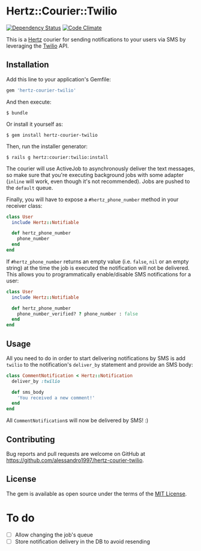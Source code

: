 # Hertz::Courier::Twilio

[![Dependency Status](https://gemnasium.com/badges/github.com/alessandro1997/hertz-courier-twilio.svg)](https://gemnasium.com/github.com/alessandro1997/hertz-courier-twilio)
[![Code Climate](https://codeclimate.com/github/alessandro1997/hertz-courier-twilio/badges/gpa.svg)](https://codeclimate.com/github/alessandro1997/hertz-courier-twilio)

This is a [Hertz](https://github.com/alessandro1997/hertz) courier for sending
notifications to your users via SMS by leveraging the
[Twilio](https://www.twilio.com) API.

## Installation

Add this line to your application's Gemfile:

```ruby
gem 'hertz-courier-twilio'
```

And then execute:

```console
$ bundle
```

Or install it yourself as:

```console
$ gem install hertz-courier-twilio
```

Then, run the installer generator:

```console
$ rails g hertz:courier:twilio:install
```

The courier will use ActiveJob to asynchronously deliver the text messages, so
make sure that you're executing background jobs with some adapter (`inline` will
work, even though it's not recommended). Jobs are pushed to the `default` queue.

Finally, you will have to expose a `#hertz_phone_number` method in your receiver
class:

```ruby
class User
  include Hertz::Notifiable

  def hertz_phone_number
    phone_number
  end
end
```

If `#hertz_phone_number` returns an empty value (i.e. `false`, `nil` or an empty
string) at the time the job is executed the notification will not be delivered.
This allows you to programmatically enable/disable SMS notifications for a user:

```ruby
class User
  include Hertz::Notifiable

  def hertz_phone_number
    phone_number_verified? ? phone_number : false
  end
end
```

## Usage

All you need to do in order to start delivering notifications by SMS is add
`twilio` to the notification's `deliver_by` statement and provide an SMS body:

```ruby
class CommentNotification < Hertz::Notification
  deliver_by :twilio

  def sms_body
    'You received a new comment!'
  end
end
```

All `CommentNotification`s will now be delivered by SMS! :)

## Contributing

Bug reports and pull requests are welcome on GitHub at
https://github.com/alessandro1997/hertz-courier-twilio.

## License

The gem is available as open source under the terms of the
[MIT License](http://opensource.org/licenses/MIT).

# To do

- [ ] Allow changing the job's queue
- [ ] Store notification delivery in the DB to avoid resending
